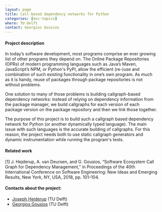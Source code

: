```yaml
---
layout: page
title: Call-based dependency networks for Python
categories: [msc-topics]
where: TU Delft
contact: Georgios Gousios
---
```


#### Project description

In today’s software development, most programs comprise an ever growing list of
other programs they depend on. The Online Package Repositories (OPRs) of modern
programming languages such as Java’s Maven, JavaScript’s NPM, or Python's PyPI,
allow the efficient (re-)use and combination of such existing functionality in
one’s own program. As much as it is handy, reuse of packages through package
repositories is not without problems.

One solution to many of those problems is building callgraph-based dependency
networks: instead of relying on dependency information from the package manager,
we build callgraphs for each version of each package version on the package repository and then we link those together.

The purpose of this project is to build such a callgraph based dependency
network for Python (or another dynamically typed language). The main issue
with such languages is the accurate building of callgraphs. For this reason,
the project needs both to use static callgraph generators and dynamic instrumentation while running the program's tests.


#### Related work

[1] J. Hejderup, A. van Deursen, and G. Gousios, “Software Ecosystem Call Graph for Dependency Management,” in Proceedings of the 40th International Conference on Software Engineering: New Ideas and Emerging Results, New York, NY, USA, 2018, pp. 101–104.

#### Contacts about the project:

* [Joseph Hejderup](mailto:j.i.hejderup@tudelft.nl) (TU Delft)
* [Georgios Gousios](mailto:g.gousios@tudelft.nl) (TU Delft)
